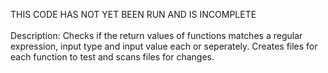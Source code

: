 THIS CODE HAS NOT YET BEEN RUN AND IS INCOMPLETE<br><br>
Description: Checks if the return values of functions matches a regular expression, input type and input value each or seperately. Creates files for each function to test and scans files for changes.
